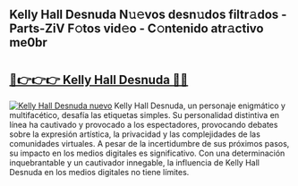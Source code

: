 ## Kelly Hall Desnuda N𝚞𝚎vos desn𝚞dos filtr𝚊dos - Parts-ZiV F𝚘tos vid𝚎o - C𝚘ntenido atr𝚊ctivo me0br

# <h2><a href="http://mb89kh.tromn.icu/?c=Kelly+Hall+Desnuda">🔗👉👉👉 Kelly Hall Desnuda 🔗🔗</a></h2>

[![Kelly Hall Desnuda nuevo](https://i.imgur.com/pEAQMta.gif)](http://mb89kh.tromn.icu/?c=Kelly+Hall+Desnuda)
Kelly Hall Desnuda, un personaje enigmático y multifacético, desafía las etiquetas simples. Su personalidad distintiva en línea ha cautivado y provocado a los espectadores, provocando debates sobre la expresión artística, la privacidad y las complejidades de las comunidades virtuales. A pesar de la incertidumbre de sus próximos pasos, su impacto en los medios digitales es significativo. Con una determinación inquebrantable y un cautivador innegable, la influencia de Kelly Hall Desnuda en los medios digitales no tiene límites.
